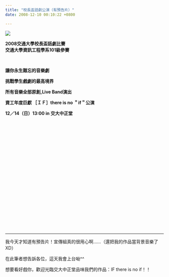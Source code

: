 ```yaml
---
title: "校長盃話劇公演（有預告片）"
date: 2008-12-10 00:10:22 +0800

---
```




<a target="_blank" href="http://www.wretch.cc/album/show.php?i=j790316&amp;b=1&amp;f=1961681587.jpg">![](/images/slum-area/107_5.jpg)<br /></a>



**2008交通大學校長盃話劇比賽<br />交通大學資訊工程學系101級參賽<br />**



&nbsp;



**讓你永生難忘的音樂劇**



**挑戰學生戲劇的最高境界**



**所有音樂全部原創,Live Band演出**



**資工年度巨獻 ［ＩＦ］there is no ＂if＂公演**



**12／14（日）13:00 in 交大中正堂**



<object height="344" width="425" codebase="http://download.macromedia.com/pub/shockwave/cabs/flash/swflash.cab#version=6,0,40,0" classid="clsid:d27cdb6e-ae6d-11cf-96b8-444553540000">





<embed height="344" width="425" src="http://www.youtube.com/v/iPgZ50tB5s4&amp;hl=zh_TW&amp;fs=1" allowscriptaccess="always" allowfullscreen="true" type="application/x-shockwave-flash"></embed></object>



---



我今天才知道有預告片！宣傳組真的很用心啊......（還把我的作品當背景音樂了XD）



在此筆者想告訴各位，這天我會上台呦^^



想要看好戲你，歡迎光臨交大中正堂品味我們的作品：IF there is no if！！


